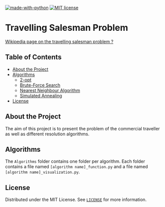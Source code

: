 [![made-with-python](https://img.shields.io/badge/Made%20with-Python-1f425f.svg)](https://www.python.org/)
[![MIT license](https://img.shields.io/badge/License-MIT-blue.svg)](https://github.com/armandwayoff/Travelling-Salesman-Problem/blob/master/LICENSE)

# Travelling Salesman Problem

[Wikipedia page on the travelling salesman problem ?](https://en.wikipedia.org/wiki/Travelling_salesman_problem)

## Table of Contents

* [About the Project](#about-the-project)
* [Algorithms](#algorithms)
  * [2-opt](https://github.com/armandwayoff/Travelling-Salesman-Problem/tree/master/2-opt)
  * [Brute-Force Search](https://github.com/armandwayoff/Travelling-Salesman-Problem/tree/master/Brute-Force%20Search)
  * [Nearest Neighbour Algorithm](https://github.com/armandwayoff/Travelling-Salesman-Problem/tree/master/Nearest%20Neighbour%20Algorithm)
  * [Simulated Annealing](https://github.com/armandwayoff/Travelling-Salesman-Problem/tree/master/Simulated%20Annealing)
* [License](#license)


## About the Project

The aim of this project is to present the problem of the commercial traveller as well as different resolution algorithms. 

## Algorithms

The ```Algorithms``` folder contains one folder per algorithm. Each folder contains a file named ```[algorithm name]_function.py``` and a file named ```[algorithm name]_visualization.py```.

## License

Distributed under the MIT License. See [```LICENSE```](https://github.com/armandwayoff/Travelling-Salesman-Problem/blob/master/LICENSE) for more information.
